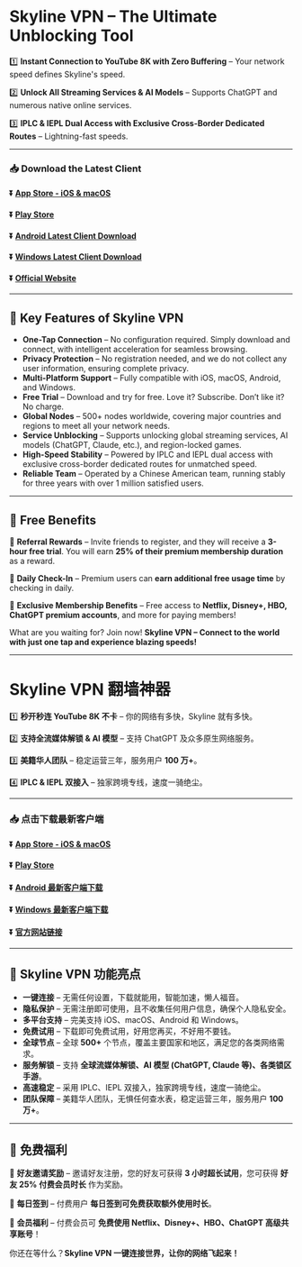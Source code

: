# Skyline VPN – The Ultimate Unblocking Tool  

1️⃣ **Instant Connection to YouTube 8K with Zero Buffering** – Your network speed defines Skyline's speed.  

2️⃣ **Unlock All Streaming Services & AI Models** – Supports ChatGPT and numerous native online services.  

3️⃣ **IPLC & IEPL Dual Access with Exclusive Cross-Border Dedicated Routes** – Lightning-fast speeds.  

---

### 📥 Download the Latest Client  

#### :arrow_double_down: [App Store - iOS & macOS](https://apps.apple.com)  
#### :arrow_double_down: [Play Store](https://play.google.com/store/apps/details?id=com.cyberverse.skyline)  
#### :arrow_double_down: [Android Latest Client Download](https://download.skylinevpn.app/android/skyline-latest.apk)  
#### :arrow_double_down: [Windows Latest Client Download](https://download.skylinevpn.app/windows/skyline-latest.zip)  
#### :arrow_double_down: [Official Website](https://www.skylinevpn.com)  

---

## 🌟 Key Features of Skyline VPN  

- **One-Tap Connection** – No configuration required. Simply download and connect, with intelligent acceleration for seamless browsing.  
- **Privacy Protection** – No registration needed, and we do not collect any user information, ensuring complete privacy.  
- **Multi-Platform Support** – Fully compatible with iOS, macOS, Android, and Windows.  
- **Free Trial** – Download and try for free. Love it? Subscribe. Don’t like it? No charge.  
- **Global Nodes** – 500+ nodes worldwide, covering major countries and regions to meet all your network needs.  
- **Service Unblocking** – Supports unlocking global streaming services, AI models (ChatGPT, Claude, etc.), and region-locked games.  
- **High-Speed Stability** – Powered by IPLC and IEPL dual access with exclusive cross-border dedicated routes for unmatched speed.  
- **Reliable Team** – Operated by a Chinese American team, running stably for three years with over 1 million satisfied users.  

---

## 🎁 Free Benefits  

🎁 **Referral Rewards** – Invite friends to register, and they will receive a **3-hour free trial**. You will earn **25% of their premium membership duration** as a reward.  

🎁 **Daily Check-In** – Premium users can **earn additional free usage time** by checking in daily.  

🎁 **Exclusive Membership Benefits** – Free access to **Netflix, Disney+, HBO, ChatGPT premium accounts**, and more for paying members!  

What are you waiting for? Join now! **Skyline VPN – Connect to the world with just one tap and experience blazing speeds!**  

---

# Skyline VPN 翻墙神器  

1️⃣ **秒开秒连 YouTube 8K 不卡** – 你的网络有多快，Skyline 就有多快。  

2️⃣ **支持全流媒体解锁 & AI 模型** – 支持 ChatGPT 及众多原生网络服务。  

3️⃣ **美籍华人团队** – 稳定运营三年，服务用户 **100 万+**。  

4️⃣ **IPLC & IEPL 双接入** – 独家跨境专线，速度一骑绝尘。  

---

### 📥 点击下载最新客户端  

#### :arrow_double_down: [App Store - iOS & macOS](https://apps.apple.com)  
#### :arrow_double_down: [Play Store](https://play.google.com/store/apps/details?id=com.cyberverse.skyline)  
#### :arrow_double_down: [Android 最新客户端下载](https://download.skylinevpn.app/android/skyline-latest.apk)  
#### :arrow_double_down: [Windows 最新客户端下载](https://download.skylinevpn.app/windows/skyline-latest.zip)  
#### :arrow_double_down: [官方网站链接](https://www.skylinevpn.com)  

---

## 🌟 Skyline VPN 功能亮点  

- **一键连接** – 无需任何设置，下载就能用，智能加速，懒人福音。  
- **隐私保护** – 无需注册即可使用，且不收集任何用户信息，确保个人隐私安全。  
- **多平台支持** – 完美支持 iOS、macOS、Android 和 Windows。  
- **免费试用** – 下载即可免费试用，好用您再买，不好用不要钱。  
- **全球节点** – 全球 **500+** 个节点，覆盖主要国家和地区，满足您的各类网络需求。  
- **服务解锁** – 支持 **全球流媒体解锁、AI 模型 (ChatGPT, Claude 等)、各类锁区手游**。  
- **高速稳定** – 采用 IPLC、IEPL 双接入，独家跨境专线，速度一骑绝尘。  
- **团队保障** – 美籍华人团队，无惧任何查水表，稳定运营三年，服务用户 **100 万+**。  

---

## 🎁 免费福利  

🎁 **好友邀请奖励** – 邀请好友注册，您的好友可获得 **3 小时超长试用**，您可获得 **好友 25% 付费会员时长** 作为奖励。  

🎁 **每日签到** – 付费用户 **每日签到可免费获取额外使用时长**。  

🎁 **会员福利** – 付费会员可 **免费使用 Netflix、Disney+、HBO、ChatGPT 高级共享账号**！  

你还在等什么？**Skyline VPN 一键连接世界，让你的网络飞起来！**
